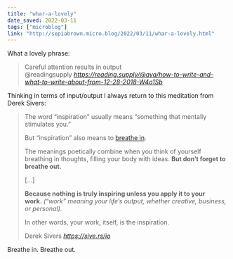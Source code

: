 ```yaml
---
title: "whar-a-lovely"
date_saved: 2022-03-11
tags: ["microblog"]
link: "http://sepiabrown.micro.blog/2022/03/11/whar-a-lovely.html"
---
```

What a lovely phrase:

<blockquote class="quoteback" darkmode="" data-title="How%20to%20write%20and%20what%20to%20write%20about" data-author="@readingsupply" cite="https://reading.supply/@ava/how-to-write-and-what-to-write-about-from-12-28-2018-W4o1Sb">
Careful attention results in output
<footer>@readingsupply <cite><a href="https://reading.supply/@ava/how-to-write-and-what-to-write-about-from-12-28-2018-W4o1Sb">https://reading.supply/@ava/how-to-write-and-what-to-write-about-from-12-28-2018-W4o1Sb</a></cite></footer>
</blockquote>
<script note="" src="https://cdn.jsdelivr.net/gh/Blogger-Peer-Review/quotebacks@1/quoteback.js"></script>

Thinking in terms of input/output I always return to this meditation from Derek Sivers:

<blockquote class="quoteback" darkmode="" data-title="Seeking inspiration? | Derek Sivers" data-author="Derek Sivers" cite="https://sive.rs/io">
<p>The word “inspiration” usually means “something that mentally stimulates you.”</p><p>But “inspiration” also means to <a href="https://en.wiktionary.org/wiki/inspiration" target="_blank" rel="noopener">breathe in</a>.</p><p>The meanings poetically combine when you think of yourself breathing in thoughts, filling your body with ideas. <strong>But don’t forget to breathe out.</strong></p><p><span>[...]</span></p><p><strong>Because nothing is truly inspiring unless you apply it to your work. </strong><em>(“work” meaning your life’s output, whether creative, business, or personal).</em><br></p><p>In other words, your work, itself, is the inspiration.</p>
<footer>Derek Sivers<cite> <a href="https://sive.rs/io">https://sive.rs/io</a></cite></footer>
</blockquote><script note="" src="https://cdn.jsdelivr.net/gh/Blogger-Peer-Review/quotebacks@1/quoteback.js"></script>

Breathe in. Breathe out.
